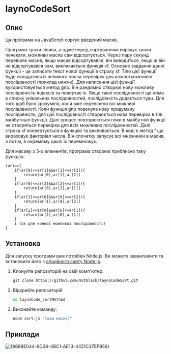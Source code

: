 # laynoCodeSort

## Опис

Ця програма на JavaScript сортує введений масив.

Програма трохи лінива, а одже перед сортуванням вирішує трохи почекати, можливо масив сам відсортується. Через пару секунд перевіряє масив, якщо масив відсортувався, він виводиться, якщо ж він не відсортувався сам, викликається функція cf. Основне завдання даної функції - це записати текст нової функції в строку sf. Тіло цієї функції буде складатися із великого числа перевірок для кожної можливої послідовності (приклад нижче). Для написання цієї функції  вукористовується метод gnp. Він рандомно створює нову можливу послідовність індексів та повертає їх. Якщо такої послідовності ще нема в списку унікальних послідовностей, послідовність додається туди. Для того щоб було зрозуміло, коли вже перевірено всі можливі послідовності. Коли функція gnp повенула нову придуману послідовність, для цієї послідовності створюється нова перевірка в тілі майбутньої функції. Далі процес повторюються поки в майбутній функції не створяться перевірки для всіх можливих послідовностей. Далі строка sf конвертується в функцію та викливається. В коді є метод f що вираховує факторіал числа. Він спочатку запусує всі множники в масив, а потім, в окремому циклі їх перемножує.

Для масиву з 3-х елементів, програма створює приблизно таку функцію:
```
(ar)=>{
    if(ar[0]<=ar[1]&&ar[1]<=ar[2]){
        return[ar[0],ar[1],ar[2]]
    }
    if(ar[0]<=ar[2]&&ar[2]<=ar[1]){
        return[ar[0],ar[2],ar[1]]
    }
    if(ar[1]<=ar[0]&&ar[0]<=ar[2]){
        return[ar[1],ar[0],ar[2]]
    }
    if(ar[2]<=ar[0]&&ar[0]<=ar[1]){
        return[ar[2],ar[0],ar[1]]
    }
    і так для кожної можливої послідовності)
}
```

## Установка

Для запуску програми вам потрібен Node.js. Ви можете завантажити та встановити його з [офіційного сайту Node.js](https://nodejs.org/).

1. Клонуйте репозиторій на свій комп'ютер:

   ```bash
   git clone https://github.com/Vutblack/laynoCodeSort.git
   
2. Відкрийте репозиторій

   ```bash
   cd laynoCode_sortMethod
   
4. Виконайте команду:
   ```bash
   node sort.js "[ваш масив]"

## Приклади
![{9888E044-9D38-4BC1-AE13-4451C37EF956}](https://github.com/user-attachments/assets/409ff4ca-5cbd-4715-b866-21fbd912b5dd)



